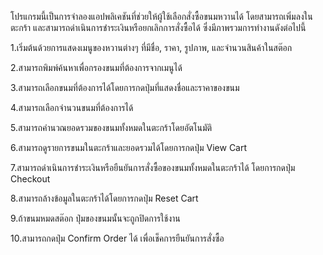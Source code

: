 โปรแกรมนี้เป็นการจำลองแอปพลิเคชันที่ช่วยให้ผู้ใช้เลือกสั่งซื้อขนมหวานได้ โดยสามารถเพิ่มลงในตะกร้า และสามารถดำเนินการชำระเงินหรือยกเลิกการสั่งซื้อได้ ซึ่งมีภาพรวมการทำงานดังต่อไปนี้

1.เริ่มต้นด้วยการแสดงเมนูของหวานต่างๆ ที่มีชื่อ, ราคา, รูปภาพ, และจำนวนสินค้าในสต๊อก

2.สามารถพิมพ์ค้นหาเพื่อกรองขนมที่ต้องการจากเมนูได้

3.สามารถเลือกขนมที่ต้องการได้โดยการกดปุ่มที่แสดงชื่อและราคาของขนม

4.สามารถเลือกจำนวนขนมที่ต้องการได้

5.สามารถคำนวณยอดรวมของขนมทั้งหมดในตะกร้าโดยอัตโนมัติ

6.สามารถดูรายการขนมในตะกร้าและยอดรวมได้โดยการกดปุ่ม View Cart

7.สามารถดำเนินการชำระเงินหรือยืนยันการสั่งซื้อของขนมทั้งหมดในตะกร้าได้
โดยการกดปุ่ม Checkout

8.สามารถล้างข้อมูลในตะกร้าได้โดยการกดปุ่ม Reset Cart

9.ถ้าขนมหมดสต๊อก ปุ่มของขนมนั้นจะถูกปิดการใช้งาน

10.สามารถกดปุ่ม Confirm Order ได้ เพื่อเช็คการยืนยันการสั่งซื้อ